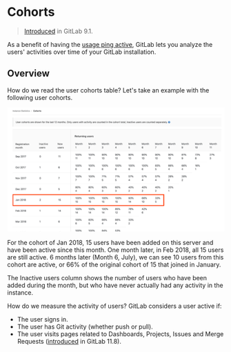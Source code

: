 # Cohorts

> [Introduced](https://gitlab.com/gitlab-org/gitlab-foss/issues/23361)
in GitLab 9.1.

As a benefit of having the [usage ping active](../admin_area/settings/usage_statistics.md),
GitLab lets you analyze the users' activities over time of your GitLab installation.

## Overview

How do we read the user cohorts table? Let's take an example with the following
user cohorts.

![User cohort example](img/cohorts.png)

For the cohort of Jan 2018, 15 users have been added on this server and have
been active since this month. One month later, in Feb 2018, all 15 users are
still active. 6 months later (Month 6, July), we can see 10 users from this cohort
are active, or 66% of the original cohort of 15 that joined in January.

The Inactive users column shows the number of users who have been added during
the month, but who have never actually had any activity in the instance.

How do we measure the activity of users? GitLab considers a user active if:

- The user signs in.
- The user has Git activity (whether push or pull).
- The user visits pages related to Dashboards, Projects, Issues and Merge Requests ([introduced](https://gitlab.com/gitlab-org/gitlab-foss/issues/54947) in GitLab 11.8).
